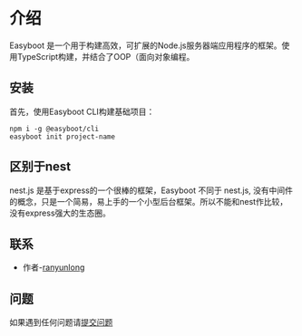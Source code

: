 # 介绍

Easyboot 是一个用于构建高效，可扩展的Node.js服务器端应用程序的框架。使用TypeScript构建，并结合了OOP（面向对象编程。

## 安装

首先，使用Easyboot CLI构建基础项目：

```shell
npm i -g @easyboot/cli
easyboot init project-name
```

## 区别于nest

nest.js 是基于express的一个很棒的框架，Easyboot 不同于 nest.js, 没有中间件的概念，只是一个简易，易上手的一个小型后台框架。所以不能和nest作比较，没有express强大的生态圈。

## 联系

- 作者-[ranyunlong](mailto:549510622@qq.com)

## 问题

如果遇到任何问题请[提交问题](https://github.com/ranyunlong/easyboot/issues/new)